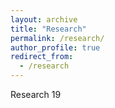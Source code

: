 ```yaml
---
layout: archive
title: "Research"
permalink: /research/
author_profile: true
redirect_from:
  - /research
---
```




Research 19
